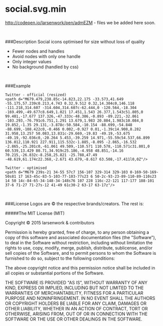 # social.svg.min
http://codepen.io/larsenwork/pen/admEZM - files we be added here soon.

<p>&nbsp;</p>

###Description
Social icons optimised for size without loss of quality
- Fewer nodes and handles
- Avoid nodes with only one handle
- Only integer values
- No background (handled by css)

<p>&nbsp;</p>

###Example
```
Twitter - official (resized)
<path d="M679.479,238.85c-14.823,22.175 -33.573,41.649 -55.175,57.239c0.213,4.743 0.32,9.512 0.32,14.304c0,146.118 -111.218,314.607 -314.604,314.607c-62.444,0 -120.564,-18.304 -169.499,-49.677c8.649,1.021 17.451,1.543 26.377,1.543c51.805,0 99.481,-17.677 137.326,-47.333c-48.386,-0.893 -89.221,-32.861 -103.293,-76.791c6.751,1.291 13.679,1.983 20.804,1.983c10.084,0 19.852,-1.35 29.131,-3.878c-50.584,-10.154 -88.699,-54.848 -88.699,-108.422c0,-0.466 0.002,-0.927 0.01,-1.39c14.908,8.282 31.958,13.257 50.083,13.831c-29.669,-19.83 -49.19,-53.675 -49.19,-92.036c0,-20.264 5.453,-39.259 14.971,-55.59c54.537,66.899 136.012,110.921 227.911,115.532c-1.885,-8.095 -2.865,-16.532 -2.865,-25.201c0,-61.061 49.509,-110.571 110.578,-110.571c31.801,0 60.539,13.429 80.71,34.919c25.186,-4.958 48.851,-14.16 70.215,-26.832c-8.258,25.821 -25.788,47.49 -48.619,61.174c22.368,-2.671 43.679,-8.617 63.508,-17.411l0,0Z"/>

Twitter - optimised
<path d="M679 239s-21 34-55 57c7 156-107 329-314 329-103 0-169-50-169-50s81 17 163-45c-83-5-103-77-103-77s23 6 50-2c-93-23-89-110-89-110s23 14 50 14c-84-65-34-148-34-148s76 107 228 116c-22-121 117-177 188-101 37-6 71-27 71-27s-12 41-49 61c30-2 63-17 63-17z"/>
```

<p>&nbsp;</p>

###License
Logos are © the respective brands/creators. The rest is:

#####The MIT License (MIT)

Copyright © 2015 larsenwork & contributors

Permission is hereby granted, free of charge, to any person obtaining a copy of
this software and associated documentation files (the "Software"), to deal in
the Software without restriction, including without limitation the rights to
use, copy, modify, merge, publish, distribute, sublicense, and/or sell copies
of the Software, and to permit persons to whom the Software is furnished to do
so, subject to the following conditions:

The above copyright notice and this permission notice shall be included in all
copies or substantial portions of the Software.

THE SOFTWARE IS PROVIDED "AS IS", WITHOUT WARRANTY OF ANY KIND, EXPRESS OR
IMPLIED, INCLUDING BUT NOT LIMITED TO THE WARRANTIES OF MERCHANTABILITY,
FITNESS FOR A PARTICULAR PURPOSE AND NONINFRINGEMENT. IN NO EVENT SHALL THE
AUTHORS OR COPYRIGHT HOLDERS BE LIABLE FOR ANY CLAIM, DAMAGES OR OTHER
LIABILITY, WHETHER IN AN ACTION OF CONTRACT, TORT OR OTHERWISE, ARISING FROM,
OUT OF OR IN CONNECTION WITH THE SOFTWARE OR THE USE OR OTHER DEALINGS IN THE
SOFTWARE.
